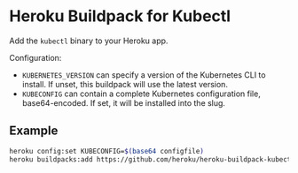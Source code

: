 # Heroku Buildpack for Kubectl

Add the `kubectl` binary to your Heroku app.

Configuration:

* `KUBERNETES_VERSION` can specify a version of the Kubernetes CLI to install. If unset, this buildpack will use the latest version.
* `KUBECONFIG` can contain a complete Kubernetes configuration file, base64-encoded. If set, it will be installed into the slug.

## Example

```bash
heroku config:set KUBECONFIG=$(base64 configfile)
heroku buildpacks:add https://github.com/heroku/heroku-buildpack-kubectl
```
